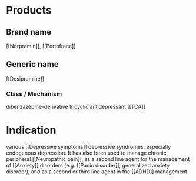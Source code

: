 # Products

## Brand name
[[Norpramin]], [[Pertofrane]]

## Generic name
[[Desipramine]]

### Class / Mechanism
dibenzazepine-derivative tricyclic antidepressant [[TCA]]

# Indication
various [[Depressive symptoms]] depressive syndromes, especially endogenous depression. It has also been used to manage chronic peripheral [[Neuropathic pain]], as a second line agent for the management of [[Anxiety]] disorders (e.g. [[Panic disorder]], generalized anxiety disorder), and as a second or third line agent in the [[ADHD]] management.
